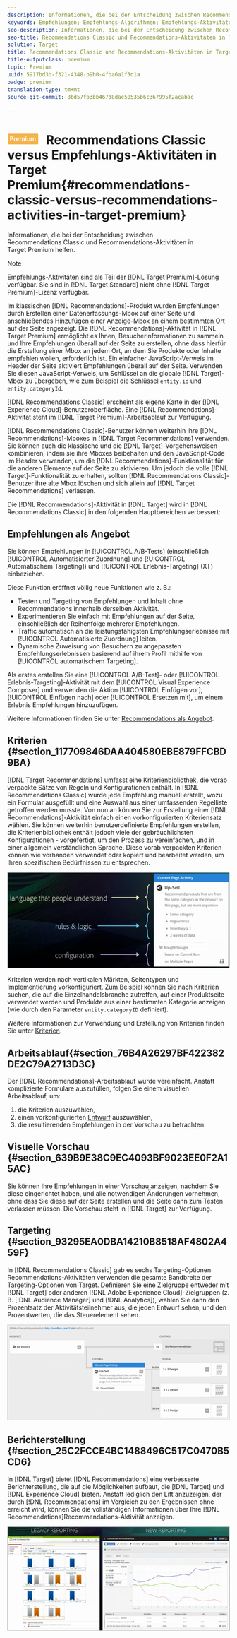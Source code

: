 ```yaml
---
description: Informationen, die bei der Entscheidung zwischen Recommendations Classic und Recommendations-Aktivitäten in Target Premium helfen.
keywords: Empfehlungen; Empfehlungs-Algorithmen; Empfehlungs-Aktivitäten; Recommendations Classic
seo-description: Informationen, die bei der Entscheidung zwischen Recommendations Classic und Recommendations-Aktivitäten in Target Premium helfen.
seo-title: Recommendations Classic und Recommendations-Aktivitäten in Target Premium
solution: Target
title: Recommendations Classic und Recommendations-Aktivitäten in Target Premium
title-outputclass: premium
topic: Premium
uuid: 5917bd3b-f321-4348-b9b0-4fba6a1f3d1a
badge: premium
translation-type: tm+mt
source-git-commit: 8bd57fb3bb467d8dae50535b6c367995f2acabac

---
```



# ![PREMIUM](/help/assets/premium.png) Recommendations Classic versus Empfehlungs-Aktivitäten in Target Premium{#recommendations-classic-versus-recommendations-activities-in-target-premium}

Informationen, die bei der Entscheidung zwischen Recommendations Classic und Recommendations-Aktivitäten in Target Premium helfen.

>[!NOTE]
>
>Empfehlungs-Aktivitäten sind als Teil der [!DNL Target Premium]-Lösung verfügbar. Sie sind in [!DNL Target Standard] nicht ohne [!DNL Target Premium]-Lizenz verfügbar.

Im klassischen [!DNL Recommendations]-Produkt wurden Empfehlungen durch Erstellen einer Datenerfassungs-Mbox auf einer Seite und anschließendes Hinzufügen einer Anzeige-Mbox an einem bestimmten Ort auf der Seite angezeigt. Die [!DNL Recommendations]-Aktivität in [!DNL Target Premium] ermöglicht es Ihnen, Besucherinformationen zu sammeln und Ihre Empfehlungen überall auf der Seite zu erstellen, ohne dass hierfür die Erstellung einer Mbox an jedem Ort, an dem Sie Produkte oder Inhalte empfehlen wollen, erforderlich ist. Ein einfacher JavaScript-Verweis im Header der Seite aktiviert Empfehlungen überall auf der Seite. Verwenden Sie diesen JavaScript-Verweis, um Schlüssel an die globale [!DNL Target]-Mbox zu übergeben, wie zum Beispiel die Schlüssel `entity.id` und `entity.categoryId`.

[!DNL Recommendations Classic] erscheint als eigene Karte in der [!DNL Experience Cloud]-Benutzeroberfläche. Eine [!DNL Recommendations]-Aktivität steht im [!DNL Target Premium]-Arbeitsablauf zur Verfügung.

[!DNL Recommendations Classic]-Benutzer können weiterhin ihre [!DNL Recommendations]-Mboxes in [!DNL Target Recommendations] verwenden. Sie können auch die klassische und die [!DNL Target]-Vorgehensweisen kombinieren, indem sie ihre Mboxes beibehalten und den JavaScript-Code im Header verwenden, um die [!DNL Recommendations]-Funktionalität für die anderen Elemente auf der Seite zu aktivieren. Um jedoch die volle [!DNL Target]-Funktionalität zu erhalten, sollten [!DNL Recommendations Classic]-Benutzer ihre alte Mbox löschen und sich allein auf [!DNL Target Recommendations] verlassen.

Die [!DNL Recommendations]-Aktivität in [!DNL Target] wird in [!DNL Recommendations Classic] in den folgenden Hauptbereichen verbessert:

## Empfehlungen als Angebot

Sie können Empfehlungen in [!UICONTROL A/B-Tests] (einschließlich [!UICONTROL Automatisierter Zuordnung] und [!UICONTROL Automatischem Targeting]) und [!UICONTROL Erlebnis-Targeting] (XT) einbeziehen.

Diese Funktion eröffnet völlig neue Funktionen wie z. B.:

* Testen und Targeting von Empfehlungen und Inhalt ohne Recommendations innerhalb derselben Aktivität.
* Experimentieren Sie einfach mit Empfehlungen auf der Seite, einschließlich der Reihenfolge mehrerer Empfehlungen.
* Traffic automatisch an die leistungsfähigsten Empfehlungserlebnisse mit [!UICONTROL Automatisierte Zuordnung] leiten.
* Dynamische Zuweisung von Besuchern zu angepassten Empfehlungserlebnissen basierend auf ihrem Profil mithilfe von [!UICONTROL automatischem Targeting].

Als erstes erstellen Sie eine [!UICONTROL A/B-Test]- oder [!UICONTROL Erlebnis-Targeting]-Aktivität mit dem [!UICONTROL Visual Experience Composer] und verwenden die Aktion [!UICONTROL Einfügen vor], [!UICONTROL Einfügen nach] oder [!UICONTROL Ersetzen mit], um einem Erlebnis Empfehlungen hinzuzufügen.

Weitere Informationen finden Sie unter [Recommendations als Angebot](/help/c-recommendations/recommendations-as-an-offer.md).

## Kriterien {#section_117709846DAA404580EBE879FFCBD9BA}

[!DNL Target Recommendations] umfasst eine Kriterienbibliothek, die vorab verpackte Sätze von Regeln und Konfigurationen enthält. In [!DNL Recommendations Classic] wurde jede Empfehlung manuell erstellt, wozu ein Formular ausgefüllt und eine Auswahl aus einer umfassenden Regelliste getroffen werden musste. Von nun an können Sie zur Erstellung einer [!DNL Recommendations]-Aktivität einfach einen vorkonfigurierten Kriteriensatz wählen. Sie können weiterhin benutzerdefinierte Empfehlungen erstellen, die Kriterienbibliothek enthält jedoch viele der gebräuchlichsten Konfigurationen - vorgefertigt, um den Prozess zu vereinfachen, und in einer allgemein verständlichen Sprache. Diese vorab verpackten Kriterien können wie vorhanden verwendet oder kopiert und bearbeitet werden, um Ihren spezifischen Bedürfnissen zu entsprechen.

![](assets/overview_criteria.png)

Kriterien werden nach vertikalen Märkten, Seitentypen und Implementierung vorkonfiguriert. Zum Beispiel können Sie nach Kriterien suchen, die auf die Einzelhandelsbranche zutreffen, auf einer Produktseite verwendet werden und Produkte aus einer bestimmten Kategorie anzeigen (wie durch den Parameter `entity.categoryID` definiert).

Weitere Informationen zur Verwendung und Erstellung von Kriterien finden Sie unter [Kriterien](../../c-recommendations/c-algorithms/algorithms.md#concept_4BD01DC437F543C0A13621C93A302750).

## Arbeitsablauf{#section_76B4A26297BF422382DE2C79A2713D3C}

Der [!DNL Recommendations]-Arbeitsablauf wurde vereinfacht. Anstatt komplizierte Formulare auszufüllen, folgen Sie einem visuellen Arbeitsablauf, um:

1. die Kriterien auszuwählen,
1. einen vorkonfigurierten  [Entwurf](../../c-recommendations/c-design-overview/create-design.md#task_CC5BD28C364742218C1ACAF0D45E0E14) auszuwählen,
1. die resultierenden Empfehlungen in der Vorschau zu betrachten.

## Visuelle Vorschau  {#section_639B9E38C9EC4093BF9023EE0F2A15AC}

Sie können Ihre Empfehlungen in einer Vorschau anzeigen, nachdem Sie diese eingerichtet haben, und alle notwendigen Änderungen vornehmen, ohne dass Sie diese auf der Seite erstellen und die Seite dann zum Testen verlassen müssen. Die Vorschau steht in [!DNL Target] zur Verfügung.

## Targeting {#section_93295EA0DBA14210B8518AF4802A459F}

In [!DNL Recommendations Classic] gab es sechs Targeting-Optionen. Recommendations-Aktivitäten verwenden die gesamte Bandbreite der Targeting-Optionen von Target. Definieren Sie eine Zielgruppe entweder mit [!DNL Target] oder anderen [!DNL Adobe Experience Cloud]-Zielgruppen (z. B. [!DNL Audience Manager] und [!DNL Analytics]), wählen Sie dann den Prozentsatz der Aktivitätsteilnehmer aus, die jeden Entwurf sehen, und den Prozentwerten, die das Steuerelement sehen.

![](assets/overview_targeting.png)

## Berichterstellung {#section_25C2FCCE4BC1488496C517C0470B5CD6}

In [!DNL Target] bietet [!DNL Recommendations] eine verbesserte Berichterstellung, die auf die Möglichkeiten aufbaut, die [!DNL Target] und [!DNL Experience Cloud] bieten. Anstatt lediglich den Lift anzuzeigen, der durch [!DNL Recommendations] im Vergleich zu den Ergebnissen ohne erreicht wird, können Sie die vollständigen Informationen über Ihre [!DNL Recommendations]Recommendations-Aktivität anzeigen.

![](assets/overview_report.png)

